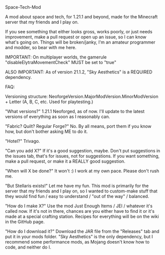 Space-Tech-Mod

A mod about space and tech, for 1.21.1 and beyond, made for the Minecraft server that
my friends and I play on.

If you see something that either looks gross, works poorly, or just needs improvement, make a pull request
or open up an issue, so I can know what's going on. Things will be broken/janky, I'm an amateur programmer
and modder, so bear with me here.

IMPORTANT: On multiplayer worlds, the gamerule "disableElytraMovementCheck" MUST be set to "true"

ALSO IMPORTANT: As of version 21.1.2, "Sky Aesthetics" is a REQUIRED dependency.

FAQ:

Versioning structure: NeoforgeVersion.MajorModVersion.MinorModVersion + Letter (A, B, C, etc. Used for playtesting.)

"What versions?" 1.21.1 Neoforged, as of now. I'll update to the latest versions of everything as soon as
I reasonably can.

"Fabric? Quilt? Regular Forge?" No. By all means, port them if you know how, but don't bother asking ME to do it.

"Hotel?" Trivago.

"Can you add X?"  If it's a good suggestion, maybe. Don't put suggestions in the issues tab, that's
for issues, not for suggestions. If you want something, make a pull request, or make it a REALLY good
suggestion.

"When will X be done?" It won't :) I work at my own pace. Please don't rush me.

"But Stellaris exists!" Let me have my fun. This mod is primarily for the server that my friends and I play on,
so I wanted to custom-make stuff that they would find fun / easy to understand / "out of the way" / balanced.

"How do I make X?" Use the mod Just Enough Items / JEI / whatever it's called now.
If it's not in there, chances are you either have to find it or it's made at a special
crafting station. Recipes for everything will be on the wiki in the GitHub page.

"How do I download it?" Download the JAR file from the "Releases" tab and put it in your
mods folder. "Sky Aesthetics" is the only dependency, but I recommend some performance mods, as Mojang doesn't know how to code, and
neither do I.
